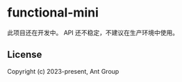 # functional-mini

此项目还在开发中。 API 还不稳定，不建议在生产环境中使用。

## License

Copyright (c) 2023-present, Ant Group
